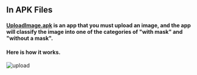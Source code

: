 ## In APK Files
#### [UploadImage.apk](https://github.com/KevinTsaiCodes/Novel-Coronavirus-Pneumonia-Face-Mask-Detector-WorkShop/blob/main/Android%20APP/APKs/UploadImage.apk) is an app that you must upload an image, and the app will classify the image into one of the categories of "with mask" and "without a mask".
#### Here is how it works.
![upload](https://user-images.githubusercontent.com/53148219/135586412-d8c852a5-58ab-4339-ada8-1c8333d1298d.gif)

